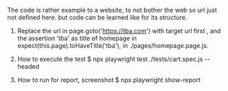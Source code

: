 
The code is rather example to a website, to not bother the web so url just not defined here.
but code can be learned like for its structure.

1. Replace the url in page.goto('https://tba.com') with target url first , and the assertion 'tba' as title of homepage in expect(this.page).toHaveTitle('tba'), in ./pages/homepage.page.js.
   
2. How to execute the test
$ npx playwright test ./tests/cart.spec.js --headed 

3. How to run for report, screenshot
$ npx playwright show-report 
